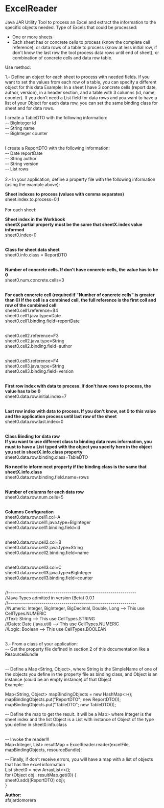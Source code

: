 # ExcelReader
Java JAR Utility Tool to process an Excel and extract the information to the specific objects needed. 
Type of Excels that could be processed: 
- One or more sheets 
- Each sheet has or concrete cells to process (know the complete cell reference), or data rows of a table to process (know at less initial row, if don't know the last row the tool process data rows until end of sheet), or combination of concrete cells and data row table.

Use method:

1.- Define an object for each sheet to process with needed fields. If you want to set the values from each row of a table, you can specify a different object for this data Example: In a sheet I have 3 concrete cells (report date, author, version), in a header section, and a table with 3 columns (id, name, counter). If you don't need a List field for data rows and you want to have a list of your Object for each data row, you can set the same binding class for sheet and for data rows.

I create a TableDTO with the following information:<br>
-- BigInteger id<br>
-- String name<br>
-- BigInteger counter<br><br>

I create a ReportDTO with the following information:<br> 
-- Date reportDate <br>
-- String author <br>
-- String version <br>
-- List<TableDTO> rows<br><br>
2.- In your application, define a property file with the following information (using the example above): <br>

<b>Sheet indexes to process (values with comma separates)</b><br>
sheet.index.to.process=0,1<br><br>
For each sheet:<br> 

<b>Sheet index in the Workbook </b><br>
<b>sheetX partial property must be the same that sheetX.index value informed</b><br>
sheet0.index=0<br><br>

<b>Class for sheet data sheet </b><br>
sheet0.info.class = ReportDTO<br><br>

<b> Number of concrete cells. If don't have concrete cells, the value has to be 0 </b><br>
sheet0.num.concrete.cells=3<br><br>

<b> For each concrete cell (required if "Number of concrete cells" is greater than 0) If the cell is a combined cell, the full reference is the first coll and row of the combined cell</b><br>
sheet0.cell1.reference=B4<br>
sheet0.cell1.java.type=Date<br>
sheet0.cell1.binding.field=reportDate<br><br>

sheet0.cell2.reference=F3<br>
sheet0.cell2.java.type=String<br>
sheet0.cell2.binding.field=author<br><br>

sheet0.cell3.reference=F4<br>
sheet0.cell3.java.type=String<br>
sheet0.cell3.binding.field=version<br><br>

<b> First row index with data to process. If don't have rows to process, the value has to be 0</b><br>
sheet0.data.row.initial.index=7<br><br>

<b> Last row index with data to process. If you don't know, set 0 to this value and the application process until last row of the sheet</b><br>
sheet0.data.row.last.index=0<br><br>

<b> Class Binding for data row</b><br>
<b> If you want to use different class to binding data rows information, you must to have a List typed with the object you specify here in the object you set in sheetX.info.class property</b><br>
sheet0.data.row.binding.class=TableDTO<br>

<b> No need to inform next property if the binding class is the same that sheetX.info.class</b><br>
sheet0.data.row.binding.field.name=rows<br><br>

<b> Number of columns for each data row </b><br>
sheet0.data.row.num.cells=5<br><br>

<b> Columns Configuration</b><br>
sheet0.data.row.cell1.col=A<br>
sheet0.data.row.cell1.java.type=BigInteger<br>
sheet0.data.row.cell1.binding.field=id<br><br>

sheet0.data.row.cell2.col=B<br>
sheet0.data.row.cell2.java.type=String<br>
sheet0.data.row.cell2.binding.field=name<br><br>

sheet0.data.row.cell3.col=C<br>
sheet0.data.row.cell3.java.type=BigInteger<br>
sheet0.data.row.cell3.binding.field=counter<br><br>

//----------------------------------------------------------------- <br>
//Java Types admitted in version (Beta) 0.0.1<br>
//----------------------------------------------------------------- <br>
//Numeric: Integer, BigInteger, BigDecimal, Double, Long --> This use CellTypes.NUMERIC <br>
//Text: String --> This use CellTypes.STRING <br>
//Dates: Date (java.util) --> This use CellTypes.NUMERIC<br>
//Logic: Boolean --> This use CellTypes.BOOLEAN<br><br>

3.- From a class of your application:<br>
-- Get the property file defined in section 2 of this documentation like a ResourceBundle<br><br>

-- Define a Map<String, Object>, where String is the SimpleName of one of the objects you define in the property file as binding class, and Object is an instance (could be an empty instance) of that Object<br>
Example:<br>

Map<String, Object> mapBindingObjects = new HashMap<>();<br>
mapBindingObjects.put("ReportDTO"; new ReportDTO());<br>
mapBindingObjects.put("TableDTO"; new TableDTO());<br>
<p>
-- Define the map to get the result. It will be a Map<Integer, List<Object>> where Integer is the sheet index and the list Object is a List with instance of Object of the type you define in sheet0.info.class<br><br>

-- Invoke the reader!!!<br>
Map<Integer, List<Object>> resultMap = ExcelReader.reader(excelFile, mapBindingObjects, resourceBundle);
<p>
-- Finally, if don't receive errors, you will have a map with a list of objects that has the excel information<br>
List<ReportDTO> sheet0 = new ArrayList<>();<br>
for (Object obj : resultMap.get(0)) {<br>
sheet0.add((ReportDTO) obj);<br>
  }
<p>
<b>Author:</b><br>
afajardomorera